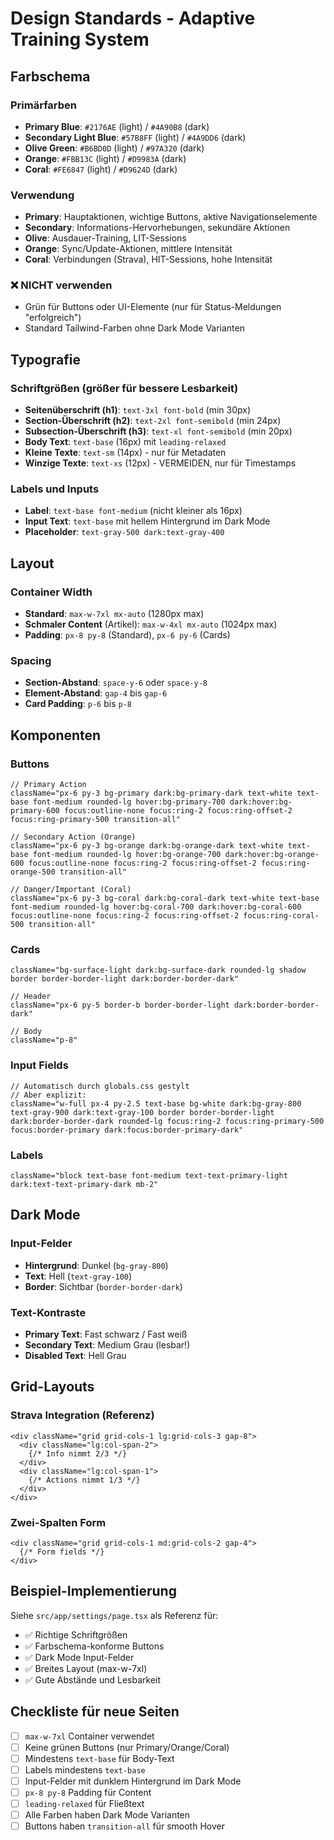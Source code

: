 # Design Standards - Adaptive Training System

## Farbschema

### Primärfarben
- **Primary Blue**: `#2176AE` (light) / `#4A90B8` (dark)
- **Secondary Light Blue**: `#57B8FF` (light) / `#4A9DD6` (dark)
- **Olive Green**: `#B6BD0D` (light) / `#97A320` (dark)
- **Orange**: `#FBB13C` (light) / `#D9983A` (dark)
- **Coral**: `#FE6847` (light) / `#D9624D` (dark)

### Verwendung
- **Primary**: Hauptaktionen, wichtige Buttons, aktive Navigationselemente
- **Secondary**: Informations-Hervorhebungen, sekundäre Aktionen
- **Olive**: Ausdauer-Training, LIT-Sessions
- **Orange**: Sync/Update-Aktionen, mittlere Intensität
- **Coral**: Verbindungen (Strava), HIT-Sessions, hohe Intensität

### ❌ NICHT verwenden
- Grün für Buttons oder UI-Elemente (nur für Status-Meldungen "erfolgreich")
- Standard Tailwind-Farben ohne Dark Mode Varianten

## Typografie

### Schriftgrößen (größer für bessere Lesbarkeit)
- **Seitenüberschrift (h1)**: `text-3xl font-bold` (min 30px)
- **Section-Überschrift (h2)**: `text-2xl font-semibold` (min 24px)
- **Subsection-Überschrift (h3)**: `text-xl font-semibold` (min 20px)
- **Body Text**: `text-base` (16px) mit `leading-relaxed`
- **Kleine Texte**: `text-sm` (14px) - nur für Metadaten
- **Winzige Texte**: `text-xs` (12px) - VERMEIDEN, nur für Timestamps

### Labels und Inputs
- **Label**: `text-base font-medium` (nicht kleiner als 16px)
- **Input Text**: `text-base` mit hellem Hintergrund im Dark Mode
- **Placeholder**: `text-gray-500 dark:text-gray-400`

## Layout

### Container Width
- **Standard**: `max-w-7xl mx-auto` (1280px max)
- **Schmaler Content** (Artikel): `max-w-4xl mx-auto` (1024px max)
- **Padding**: `px-8 py-8` (Standard), `px-6 py-6` (Cards)

### Spacing
- **Section-Abstand**: `space-y-6` oder `space-y-8`
- **Element-Abstand**: `gap-4` bis `gap-6`
- **Card Padding**: `p-6` bis `p-8`

## Komponenten

### Buttons
```tsx
// Primary Action
className="px-6 py-3 bg-primary dark:bg-primary-dark text-white text-base font-medium rounded-lg hover:bg-primary-700 dark:hover:bg-primary-600 focus:outline-none focus:ring-2 focus:ring-offset-2 focus:ring-primary-500 transition-all"

// Secondary Action (Orange)
className="px-6 py-3 bg-orange dark:bg-orange-dark text-white text-base font-medium rounded-lg hover:bg-orange-700 dark:hover:bg-orange-600 focus:outline-none focus:ring-2 focus:ring-offset-2 focus:ring-orange-500 transition-all"

// Danger/Important (Coral)
className="px-6 py-3 bg-coral dark:bg-coral-dark text-white text-base font-medium rounded-lg hover:bg-coral-700 dark:hover:bg-coral-600 focus:outline-none focus:ring-2 focus:ring-offset-2 focus:ring-coral-500 transition-all"
```

### Cards
```tsx
className="bg-surface-light dark:bg-surface-dark rounded-lg shadow border border-border-light dark:border-border-dark"

// Header
className="px-6 py-5 border-b border-border-light dark:border-border-dark"

// Body
className="p-8"
```

### Input Fields
```tsx
// Automatisch durch globals.css gestylt
// Aber explizit:
className="w-full px-4 py-2.5 text-base bg-white dark:bg-gray-800 text-gray-900 dark:text-gray-100 border border-border-light dark:border-border-dark rounded-lg focus:ring-2 focus:ring-primary-500 focus:border-primary dark:focus:border-primary-dark"
```

### Labels
```tsx
className="block text-base font-medium text-text-primary-light dark:text-text-primary-dark mb-2"
```

## Dark Mode

### Input-Felder
- **Hintergrund**: Dunkel (`bg-gray-800`)
- **Text**: Hell (`text-gray-100`)
- **Border**: Sichtbar (`border-border-dark`)

### Text-Kontraste
- **Primary Text**: Fast schwarz / Fast weiß
- **Secondary Text**: Medium Grau (lesbar!)
- **Disabled Text**: Hell Grau

## Grid-Layouts

### Strava Integration (Referenz)
```tsx
<div className="grid grid-cols-1 lg:grid-cols-3 gap-8">
  <div className="lg:col-span-2">
    {/* Info nimmt 2/3 */}
  </div>
  <div className="lg:col-span-1">
    {/* Actions nimmt 1/3 */}
  </div>
</div>
```

### Zwei-Spalten Form
```tsx
<div className="grid grid-cols-1 md:grid-cols-2 gap-4">
  {/* Form fields */}
</div>
```

## Beispiel-Implementierung

Siehe `src/app/settings/page.tsx` als Referenz für:
- ✅ Richtige Schriftgrößen
- ✅ Farbschema-konforme Buttons
- ✅ Dark Mode Input-Felder
- ✅ Breites Layout (max-w-7xl)
- ✅ Gute Abstände und Lesbarkeit

## Checkliste für neue Seiten

- [ ] `max-w-7xl` Container verwendet
- [ ] Keine grünen Buttons (nur Primary/Orange/Coral)
- [ ] Mindestens `text-base` für Body-Text
- [ ] Labels mindestens `text-base`
- [ ] Input-Felder mit dunklem Hintergrund im Dark Mode
- [ ] `px-8 py-8` Padding für Content
- [ ] `leading-relaxed` für Fließtext
- [ ] Alle Farben haben Dark Mode Varianten
- [ ] Buttons haben `transition-all` für smooth Hover
